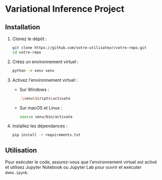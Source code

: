 # Variational Inference Project

## Installation

1. Clonez le dépôt :
    ```bash
    git clone https://github.com/votre-utilisateur/votre-repo.git
    cd votre-repo
    ```

2. Créez un environnement virtuel :
    ```bash
    python -m venv venv
    ```

3. Activez l'environnement virtuel :
    - Sur Windows :
        ```bash
        .\venv\Scripts\activate
        ```
    - Sur macOS et Linux :
        ```bash
        source venv/bin/activate
        ```

4. Installez les dépendances :
    ```bash
    pip install -r requirements.txt
    ```

## Utilisation

Pour exécuter le code, assurez-vous que l'environnement virtuel est activé et utilisez Jupyter Notebook ou Jupyter Lab pour ouvrir et exécuter `demo.ipynb`.

